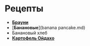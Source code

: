# Рецепты

- [**Брауни**](brownie.md)
- [**Банановые**](banana pancake.md)
- Банановый хлеб
- [**Картофель Ойдахо**](idaho_potates.md)